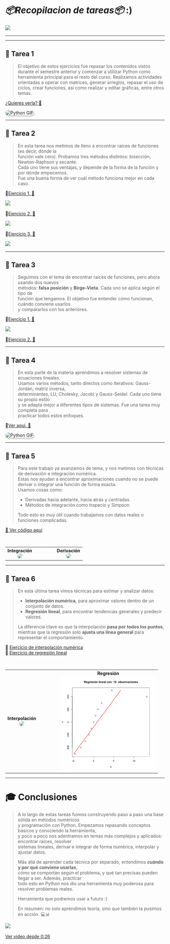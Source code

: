 # ***📦Recopilacion de tareas📦*** :)
>
![](https://puntomedio.mx/wp-content/uploads/2018/06/Ooga-Chaka-Baby.gif)

---
---

## 🚀 Tarea 1

>El objetivo de estos ejercicios fue repasar los contenidos vistos durante el semestre anterior y comenzar a utilizar Python como herramienta principal para el resto del curso. Realizamos actividades orientadas a operar con matrices, generar arreglos, repasar el uso de ciclos, crear funciones, así como realizar y editar gráficas, entre otros temas.
  
  [¿Quieres verla? 👀](https://github.com/hector200210/Proyecto-Final/blob/main/Codigos%20py/Tarea_1.ipynb)
  
<img src="https://c.tenor.com/Oi6lRUeRUbAAAAAC/tenor.gif" width="300" style="border-radius:10px; box-shadow: 2px 2px 5px rgba(0,0,0,0.3);" alt="Python GIF"/>

---

## 🧠 Tarea 2

> En esta tarea nos metimos de lleno a encontrar raíces de funciones (es decir, dónde la  
> función vale cero). Probamos tres métodos distintos: bisección, Newton-Raphson y secante.  
> Cada uno tiene sus ventajas, y depende de la forma de la función y por dónde empecemos.  
> Fue una buena forma de ver cuál método funciona mejor en cada caso.

  📘[Ejercicio 1. 👀](https://github.com/hector200210/Proyecto-Final/blob/main/Codigos%20py/Tarea_2_E1.ipynb)
  
![](https://blog.espol.edu.ec/analisisnumerico/files/2017/09/Biseccion_animado.gif)


  📗[Ejercicio 2. 👀](https://github.com/hector200210/Proyecto-Final/blob/main/Codigos%20py/Tarea_2_E2.ipynb)

![](https://blog.espol.edu.ec/analisisnumerico/files/2017/09/NewtonRaphson_animado.gif) 


  📙[Ejercicio 3. 👀](https://github.com/hector200210/Proyecto-Final/blob/main/Codigos%20py/Tarea_2_E3.ipynb)

![](https://blog.espol.edu.ec/analisisnumerico/files/2017/09/SecanteMetodo_animado.gif)

---

## 🧠 Tarea 3

> Seguimos con el tema de encontrar raíces de funciones, pero ahora usando dos nuevos  
> métodos: **falsa posición** y **Birge-Vieta**. Cada uno se aplica según el tipo de  
> función que tengamos. El objetivo fue entender cómo funcionan, cuándo conviene usarlos  
> y compararlos con los anteriores.

  📘[Ejercicio 1. 👀](https://github.com/hector200210/Proyecto-Final/blob/main/Codigos%20py/Tarea_3_E1.ipynb)

![](https://blog.espol.edu.ec/analisisnumerico/files/2017/10/posicionfalsa01_GIF.gif)


  📙[Ejercicio 2. 👀](https://github.com/hector200210/Proyecto-Final/blob/main/Codigos%20py/Tarea_3_E2.ipynb)

---

## 🧠 Tarea 4

> En esta parte de la materia aprendimos a resolver sistemas de ecuaciones lineales.  
> Usamos varios métodos, tanto directos como iterativos: Gauss-Jordan, matriz inversa,  
> determinantes, LU, Cholesky, Jacobi y Gauss-Seidel. Cada uno tiene su propio estilo  
> y se adapta mejor a diferentes tipos de sistemas. Fue una tarea muy completa para  
> practicar todos estos enfoques.

📗[Ver aqui. 👀](https://github.com/hector200210/Proyecto-Final/blob/main/Codigos%20py/Tarea4.ipynb)

<img src="https://miro.medium.com/v2/resize:fit:1200/1*dDRXeF51Q_1ixR5Z3PhT2Q.gif" width="300" style="border-radius:10px; box-shadow: 2px 2px 5px rgba(0,0,0,0.3);" alt="Python GIF"/>

---

## 🧠 Tarea 5

> Para este trabajo ya avanzamos de tema, y nos metimos con técnicas de derivación e integración numérica.  
> Estas nos ayudan a encontrar aproximaciones cuando no se puede derivar o integrar una función de forma exacta.  
> Usamos cosas como:  
> - Derivadas hacia adelante, hacia atrás y centradas  
> - Métodos de integración como trapecio y Simpson  
>  
> Todo esto es muy útil cuando trabajamos con datos reales o funciones complicadas.

[👀 Ver código aquí](https://github.com/hector200210/Proyecto-Final/blob/main/Codigos%20py/Tarea5.ipynb)

<br/>

<table align="center">
  <tr>
    <td style="text-align: center;">
      <strong>Integración</strong><br/>
      <img src="https://media.giphy.com/media/SqxrZWLVNknUR6L2a3/giphy.gif" width="300" style="border-radius:10px;">
    </td>
    <td style="width: 50px;"></td> <!-- Espaciado entre imágenes -->
    <td style="text-align: center;">
      <strong>Derivación</strong><br/>
      <img src="https://lh3.googleusercontent.com/proxy/5pLmBqxKk4n7De9Zolweg6VnGvoH8y-e0_fMcrneMpsjGJfqN1afa3uicE2tqxXvDU8GZv8u327RIYgLSEynSCQhaw" width="300" style="border-radius:10px;">
    </td>
  </tr>
</table>


---

## 🧠 Tarea 6

> En esta última tarea vimos técnicas para estimar y analizar datos:  
> - **Interpolación numérica**, para aproximar valores dentro de un conjunto de datos.  
> - **Regresión lineal**, para encontrar tendencias generales y predecir valores.  
>  
> La diferencia clave es que la interpolación **pasa por todos los puntos**, mientras que la regresión solo **ajusta una línea general** para representar el comportamiento.

📘 [Ejercicio de interpolación numérica](https://github.com/hector200210/Proyecto-Final/blob/main/Codigos%20py/Tarea_6_Interpolado.ipynb)  
📗 [Ejercicio de regresión lineal](https://github.com/hector200210/Proyecto-Final/blob/main/Codigos%20py/Tarea_6_Regresion.ipynb)

<br/>

<table align="center">
  <tr>
    <td style="text-align: center;">
      <strong>Interpolación</strong><br/>
      <img src="https://blog.espol.edu.ec/analisisnumerico/files/2017/12/DifFinAvanz01_anima.gif" width="300" style="border-radius:10px;">
    </td>
    <td style="width: 50px;"></td> <!-- Espacio -->
    <td style="text-align: center;">
      <strong>Regresión</strong><br/>
      <img src="https://raw.githubusercontent.com/WillArevalo/Intro-Machine-Learning/master/Apuntes%20Jupyter/regresion-lineal.gif" width="300" style="border-radius:10px;">
    </td>
  </tr>
</table>

---

# 🎓 **Conclusiones**

> A lo largo de estas tareas fuimos construyendo paso a paso una base sólida en métodos numéricos  
> y programación con Python. Empezamos repasando conceptos básicos y conociendo la herramienta,  
> y poco a poco nos adentramos en temas más complejos y aplicados: encontrar raíces, resolver  
> sistemas lineales, derivar e integrar de forma numérica, interpolar y ajustar datos.  
>  
> Más allá de aprender cada técnica por separado, entendimos **cuándo y por qué conviene usarlas**,  
> cómo se comportan según el problema, y qué tan precisas pueden llegar a ser. Además, practicar  
> todo esto en Python nos dio una herramienta muy poderosa para resolver problemas reales.
>
> Herramienta que podremos usar a futuro :)  
>  
> En resumen: no solo aprendimos teoría, sino que también la pusimos en acción. 💻📊

![](https://i0.wp.com/tvaztecaguate.com/wp-content/uploads/2024/04/mapache-pedro.gif?resize=374%2C374&ssl=1)

[Ver video desde 0:26](https://www.youtube.com/watch?v=F2YpXC1itEE&t=26s)





